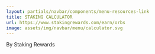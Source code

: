 ```yaml
---
layout: partials/navbar/components/menu-resources-link
title: STAKING CALCULATOR
url: https://www.stakingrewards.com/earn/orbs
image: assets/img/navbar/menu/calculator.svg
---
```


By Staking Rewards
